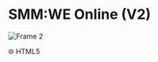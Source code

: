 # SMM:WE Online (V2)
![Frame 2](https://github.com/HeXpp/smmwe-onlinev2/assets/97027903/d68dda28-9767-4824-b4d2-57750f178935)

🌐 HTML5
